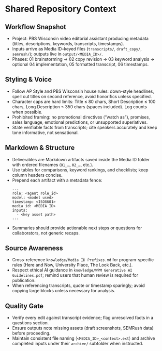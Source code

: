 # Shared Repository Context

## Workflow Snapshot
- Project: PBS Wisconsin video editorial assistant producing metadata (titles, descriptions, keywords, transcripts, timestamps).
- Inputs arrive as Media ID–keyed files (`transcripts/`, `draft_copy/`, `semrush/`); outputs live in `output/<MEDIA_ID>/`.
- Phases: 01 brainstorming → 02 copy revision → 03 keyword analysis → optional 04 implementation, 05 formatted transcript, 06 timestamps.

## Styling & Voice
- Follow AP Style and PBS Wisconsin house rules: down-style headlines, spell out titles on second reference, avoid honorifics unless specified.
- Character caps are hard limits: Title ≤ 80 chars, Short Description ≤ 100 chars, Long Description ≤ 350 chars (spaces included). Log counts when possible.
- Prohibited framing: no promotional directives (“watch as”), promises, sales language, emotional predictions, or unsupported superlatives.
- State verifiable facts from transcripts; cite speakers accurately and keep tone informative, not sensational.

## Markdown & Structure
- Deliverables are Markdown artifacts saved inside the Media ID folder with ordered filenames (`01_…`, `02_…`, etc.).
- Use tables for comparisons, keyword rankings, and checklists; keep column headers concise.
- Prepend each artifact with a metadata fence:
  ```
  ---
  role: <agent role_id>
  model: <model used>
  timestamp: <ISO8601>
  media_id: <MEDIA_ID>
  inputs:
    - <key asset path>
  ---
  ```
- Summaries should provide actionable next steps or questions for collaborators, not generic recaps.

## Source Awareness
- Cross-reference `knowledge/Media ID Prefixes.md` for program-specific rules (Here and Now, University Place, The Look Back, etc.).
- Respect ethical AI guidance in `knowledge/WPM Generative AI Guidelines.pdf`; remind users that human review is required for publication.
- When referencing transcripts, quote or timestamp sparingly; avoid copying large blocks unless necessary for analysis.

## Quality Gate
- Verify every edit against transcript evidence; flag unresolved facts in a questions section.
- Ensure outputs note missing assets (draft screenshots, SEMRush data) before proceeding.
- Maintain consistent file naming (`<MEDIA_ID>_<context>.ext`) and archive completed inputs under their `archive/` subfolder when instructed.
